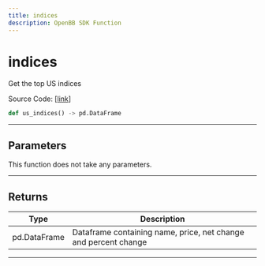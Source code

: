```yaml
---
title: indices
description: OpenBB SDK Function
---
```


# indices

Get the top US indices

Source Code: [[link](https://github.com/OpenBB-finance/OpenBBTerminal/tree/main/openbb_terminal/economy/wsj_model.py#L16)]

```python
def us_indices() -> pd.DataFrame
```

---

## Parameters

This function does not take any parameters.

---

## Returns

| Type | Description |
| ---- | ----------- |
| pd.DataFrame | Dataframe containing name, price, net change and percent change |
---

